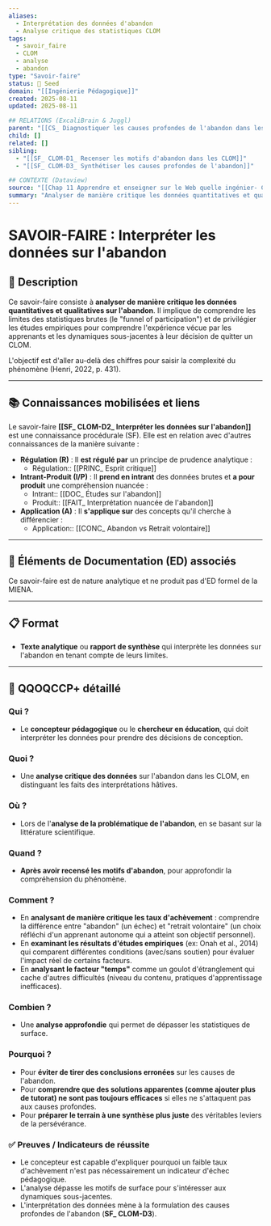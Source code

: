 ```yaml
---
aliases:
  - Interprétation des données d'abandon
  - Analyse critique des statistiques CLOM
tags:
  - savoir_faire
  - CLOM
  - analyse
  - abandon
type: "Savoir-faire"
status: 🌱 Seed
domain: "[[Ingénierie Pédagogique]]"
created: 2025-08-11
updated: 2025-08-11

## RELATIONS (ExcaliBrain & Juggl)
parent: "[[CS_ Diagnostiquer les causes profondes de l'abandon dans les CLOM]]"
child: []
related: []
sibling:
  - "[[SF_ CLOM-D1_ Recenser les motifs d'abandon dans les CLOM]]"
  - "[[SF_ CLOM-D3_ Synthétiser les causes profondes de l'abandon]]"

## CONTEXTE (Dataview)
source: "[[Chap 11 Apprendre et enseigner sur le Web quelle ingénier- CLOM.pdf]]"
summary: "Analyser de manière critique les données quantitatives et qualitatives sur l'abandon, en comprenant les limites des statistiques brutes et en privilégiant les études empiriques."
---
```


# SAVOIR-FAIRE : Interpréter les données sur l'abandon

## 📌 Description
Ce savoir-faire consiste à **analyser de manière critique les données quantitatives et qualitatives sur l'abandon**. Il implique de comprendre les limites des statistiques brutes (le "funnel of participation") et de privilégier les études empiriques pour comprendre l'expérience vécue par les apprenants et les dynamiques sous-jacentes à leur décision de quitter un CLOM.

L'objectif est d'aller au-delà des chiffres pour saisir la complexité du phénomène (Henri, 2022, p. 431).

---
## 📚 Connaissances mobilisées et liens
Le savoir-faire **[[SF_ CLOM-D2_ Interpréter les données sur l'abandon]]** est une connaissance procédurale (SF). Elle est en relation avec d'autres connaissances de la manière suivante :

- **Régulation (R)** : Il **est régulé par** un principe de prudence analytique :
    - Régulation:: [[PRINC_ Esprit critique]] 
- **Intrant-Produit (I/P)** : Il **prend en intrant** des données brutes et **a pour produit** une compréhension nuancée :
    - Intrant:: [[DOC_ Études sur l'abandon]]
    - Produit:: [[FAIT_ Interprétation nuancée de l'abandon]]
- **Application (A)** : Il **s'applique sur** des concepts qu'il cherche à différencier :
    - Application:: [[CONC_ Abandon vs Retrait volontaire]]

---
## 🔄 Éléments de Documentation (ED) associés

Ce savoir-faire est de nature analytique et ne produit pas d'ED formel de la MIENA.

---
## 📋 Format
- **Texte analytique** ou **rapport de synthèse** qui interprète les données sur l'abandon en tenant compte de leurs limites.

---

## 🔎 QQOQCCP+ détaillé

### Qui ?
- Le **concepteur pédagogique** ou le **chercheur en éducation**, qui doit interpréter les données pour prendre des décisions de conception.

### Quoi ?
- Une **analyse critique des données** sur l'abandon dans les CLOM, en distinguant les faits des interprétations hâtives.

### Où ?
- Lors de l'**analyse de la problématique de l'abandon**, en se basant sur la littérature scientifique.

### Quand ?
- **Après avoir recensé les motifs d'abandon**, pour approfondir la compréhension du phénomène.

### Comment ?
- En **analysant de manière critique les taux d'achèvement** : comprendre la différence entre "abandon" (un échec) et "retrait volontaire" (un choix réfléchi d'un apprenant autonome qui a atteint son objectif personnel).
- En **examinant les résultats d'études empiriques** (ex: Onah et al., 2014) qui comparent différentes conditions (avec/sans soutien) pour évaluer l'impact réel de certains facteurs.
- En **analysant le facteur "temps"** comme un goulot d'étranglement qui cache d'autres difficultés (niveau du contenu, pratiques d'apprentissage inefficaces).

### Combien ?
- Une **analyse approfondie** qui permet de dépasser les statistiques de surface.

### Pourquoi ?
- Pour **éviter de tirer des conclusions erronées** sur les causes de l'abandon.
- Pour **comprendre que des solutions apparentes (comme ajouter plus de tutorat) ne sont pas toujours efficaces** si elles ne s'attaquent pas aux causes profondes.
- Pour **préparer le terrain à une synthèse plus juste** des véritables leviers de la persévérance.

### ✅ Preuves / Indicateurs de réussite
- Le concepteur est capable d'expliquer pourquoi un faible taux d'achèvement n'est pas nécessairement un indicateur d'échec pédagogique.
- L'analyse dépasse les motifs de surface pour s'intéresser aux dynamiques sous-jacentes.
- L'interprétation des données mène à la formulation des causes profondes de l'abandon (**SF_ CLOM-D3**).